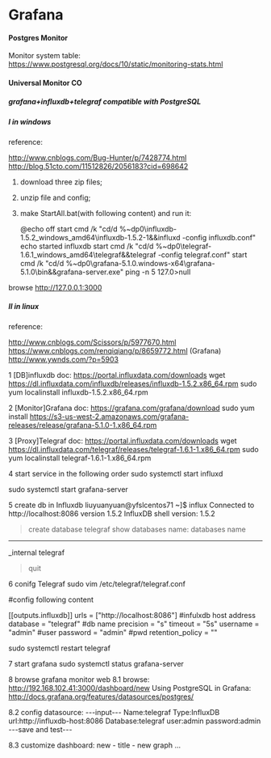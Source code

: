 # Grafana

#### Postgres Monitor 

Monitor system table: https://www.postgresql.org/docs/10/static/monitoring-stats.html



#### Universal Monitor CO

##### grafana+influxdb+telegraf compatible with PostgreSQL

##### I in windows 

reference:

http://www.cnblogs.com/Bug-Hunter/p/7428774.html
http://blog.51cto.com/11512826/2056183?cid=698642

1. download three zip files;

2. unzip file and config;

3. make StartAll.bat(with following content) and run it:

   @echo off
   start cmd /k "cd/d %~dp0\influxdb-1.5.2_windows_amd64\influxdb-1.5.2-1&&influxd -config influxdb.conf"
   echo started influxdb
   start cmd /k "cd/d %~dp0\telegraf-1.6.1_windows_amd64\telegraf&&telegraf -config telegraf.conf"
   start cmd /k "cd/d %~dp0\grafana-5.1.0.windows-x64\grafana-5.1.0\bin&&grafana-server.exe"
   ping -n 5 127.0>null

browse http://127.0.0.1:3000

##### II in linux 

reference:

http://www.cnblogs.com/Scissors/p/5977670.html
https://www.cnblogs.com/renqiqiang/p/8659772.html
 (Grafana) http://www.ywnds.com/?p=5903 

1 [DB]influxdb doc: https://portal.influxdata.com/downloads
wget https://dl.influxdata.com/influxdb/releases/influxdb-1.5.2.x86_64.rpm
sudo yum localinstall influxdb-1.5.2.x86_64.rpm

2 [Monitor]Grafana doc: https://grafana.com/grafana/download
sudo yum install  https://s3-us-west-2.amazonaws.com/grafana-releases/release/grafana-5.1.0-1.x86_64.rpm 

3 [Proxy]Telegraf doc: https://portal.influxdata.com/downloads
wget https://dl.influxdata.com/telegraf/releases/telegraf-1.6.1-1.x86_64.rpm
sudo yum localinstall telegraf-1.6.1-1.x86_64.rpm

4 start service in the following order
sudo systemctl start influxd

sudo systemctl start grafana-server

5 create db in Influxdb
liuyuanyuan@yfslcentos71 ~]$ influx
Connected to http://localhost:8086 version 1.5.2
InfluxDB shell version: 1.5.2
> create database telegraf
> show databases
name: databases
name
----
_internal
telegraf

> quit

6 conifg Telegraf 
sudo vim /etc/telegraf/telegraf.conf

#config following content

[[outputs.influxdb]]
  urls = ["http://localhost:8086"]  #infulxdb host address
  database = "telegraf" #db name
  precision = "s"
  timeout = "5s"
  username = "admin" #user
  password = "admin" #pwd
  retention_policy = ""

sudo systemctl restart telegraf

7 start grafana
sudo systemctl status grafana-server

8 browse grafana monitor web
8.1 browse: http://192.168.102.41:3000/dashboard/new
Using PostgreSQL in Grafana: http://docs.grafana.org/features/datasources/postgres/

8.2 config datasource:
---input---
Name:telegraf
Type:InfluxDB
url:http://influxdb-host:8086
Database:telegraf
user:admin
password:admin
---save and test---

8.3 customize dashboard:
new - title - new graph ...


